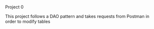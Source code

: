    P r o j e c t  0

This project follows a DAO pattern and takes requests from Postman in order to modify tables 
 
 
